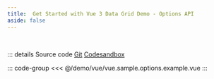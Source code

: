 ```yaml
---
title:  Get Started with Vue 3 Data Grid Demo - Options API
aside: false
---
```


<script setup lang="ts">
import Example from '@/demo/vue/vue.sample.options.example.vue';
</script>

<br />

<div class="example-container">
<Example />
</div>


::: details <span class="source-btn">Source code</span> <span class="external"> [Git](https://github.com/revolist/revogrid-docs/tree/main/demo/vue/vue.sample.options.example.vue) [Codesandbox](https://codesandbox.io/p/sandbox/rg-start-vue-3-options-ap-8mlqjx) </span>

::: code-group
<<< @/demo/vue/vue.sample.options.example.vue
:::
